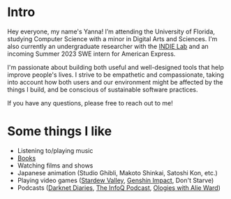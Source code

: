 
# Intro

Hey everyone, my name's Yanna! I’m attending the University of Florida, studying Computer Science with a minor in Digital Arts and Sciences. I'm also currently an undergraduate researcher with the [INDIE Lab](https://www.cise.ufl.edu/~eragan/indie.html) and an incoming Summer 2023 SWE intern for American Express.

I'm passionate about building both useful and well-designed tools that help improve people's lives. I strive to be empathetic and compassionate, taking into account how both users and our environment might be affected by the things I build, and be conscious of sustainable software practices.

If you have any questions, please free to reach out to me!

# Some things I like

- Listening to/playing music
- [Books](https://goodreads.com/yannalin)
- Watching films and shows
- Japanese animation (Studio Ghibli, Makoto Shinkai, Satoshi Kon, etc.)
- Playing video games ([Stardew Valley](https://stardewvalley.net/), [Genshin Impact](https://genshin.hoyoverse.com/en/), Don't Starve)
- Podcasts ([Darknet Diaries](https://darknetdiaries.com/), [The InfoQ Podcast](https://www.infoq.com/the-infoq-podcast/), [Ologies with Alie Ward](https://www.alieward.com/ologies))
